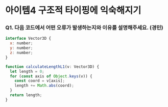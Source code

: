 # 아이템4 구조적 타이핑에 익숙해지기

### Q1. 다음 코드에서 어떤 오류가 발생하는지와 이유를 설명해주세요. (경민)

```js
interface Vector3D {
  x: number;
  y: number;
  z: number;
}

function calculateLengthL1(v: Vector3D) {
  let length = 0;
  for (const axis of Object.keys(v)) {
    const coord = v[axis];
    length += Math.abs(coord);
  }
  return length;
}
```
